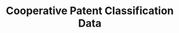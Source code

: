 ---
bigquery: https://console.cloud.google.com/bigquery?p=patents-public-data&d=cpc&page=dataset
citation: '“Cooperative Patent Classification” by the EPO and USPTO, for public use. '
contributors: EPO, USPTO
cost: None
description: Cooperative Patent Classification Data contains the scheme and definitions
  of the Cooperative Patent Classification system for classifying patent documents.
  The CPC is the result of a partnership between the EPO and the USPTO in their joint
  effort to develop a common, internationally compatible classification system for
  technical documents, in particular patent publications, which will be used by both
  offices in the patent granting process
documentation: https://www.cooperativepatentclassification.org/cpcSchemeAndDefinitions
last_edit: Mon, 04 Apr 2022 19:07:06 GMT
location: https://www.cooperativepatentclassification.org/index
maintained_by: USPTO, EPO
schema_fields: '[''title_full'', ''informative_references'', ''residualReferences'',
  ''children'', ''level'', ''not_allocatable'', ''limitingReferences'', ''ipcConcordant'',
  ''synonyms'', ''symbol'', ''date_revised'', ''glossary'', ''limiting_references'',
  ''residual_references'', ''titlePart'', ''titleFull'', ''definition'', ''childGroups'',
  ''additional_only'', ''child_groups'', ''dateRevised'', ''title_part'', ''breakdown_code'',
  ''applicationReferences'', ''ipc_concordant'', ''sizeCache'', ''informativeReferences'',
  ''parents'', ''status'', ''breakdownCode'', ''application_references'', ''notAllocatable'']'
shortname: cooperative_patent_classification
tags:
- patents
- science
title: Cooperative Patent Classification Data
uuid: 984374a7-16e9-4b35-9445-458daceb01bf
---